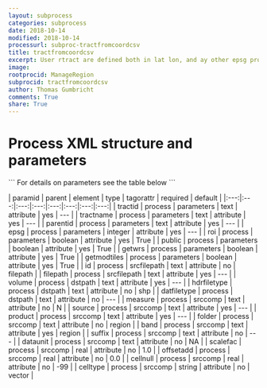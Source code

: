 ```yaml
---
layout: subprocess
categories: subprocess
date: 2018-10-14
modified: 2018-10-14
processurl: subproc-tractfromcoordcsv
title: tractfromcoordcsv
excerpt: User rtract are defined both in lat lon, and ay other epsg projection given by user
image: 
rootprocid: ManageRegion
subprocid: tractfromcoordcsv
author: Thomas Gumbricht
comments: True
share: True
---
```


<h1 class='foot-description'>Process XML structure and parameters</h1>
```
For details on parameters see the table below
<?xml version="1.0" ?>
<process>
  <!--Generated from python-->
  <userproj plotid="yourplotid" projectid="yourprojectid" siteid="yoursiteid" system="systemid" tractid="yourtractid" userid="youruserid"/>
  <period endday="DD" endmonth="MM" endyear="YYYY" seasonendday="DD" seasonendmonth="MM" seasonstartday="DD" seasonstartmonth="MM" startday="DD" startmonth="MM" startyear="YYYY" timestep="timestep"/>
  <parameters epsg="xyz" getmodtiles="True/False" getwrs="True/False" parentid="txtstring" public="True/False" roi="True/False" tractid="txtstring" tractname="txtstring"/>
  <srcfilepath filepath="txtstring" id="txtstring"/>
  <dstpath datfiletype="txtstring" hdrfiletype="txtstring" volume="txtstring"/>
  <srccomp band="txtstring" cellnull="xyz.abc" celltype="txtstring" dataunit="txtstring" folder="txtstring" measure="txtstring" offsetadd="xyz.abc" product="txtstring" scalefac="xyz.abc" source="txtstring" suffix="txtstring"/>
</process>
```

| paramid | parent | element | type | tagorattr | required | default |
|:---:|:---:|:---:|:---:|:---:|:---:|:---:|:---:|
| tractid | process | parameters | text | attribute | yes | --- |
| tractname | process | parameters | text | attribute | yes | --- |
| parentid | process | parameters | text | attribute | yes | --- |
| epsg | process | parameters | integer | attribute | yes | --- |
| roi | process | parameters | boolean | attribute | yes | True |
| public | process | parameters | boolean | attribute | yes | True |
| getwrs | process | parameters | boolean | attribute | yes | True |
| getmodtiles | process | parameters | boolean | attribute | yes | True |
| id | process | srcfilepath | text | attribute | no | filepath |
| filepath | process | srcfilepath | text | attribute | yes | --- |
| volume | process | dstpath | text | attribute | yes | --- |
| hdrfiletype | process | dstpath | text | attribute | no | shp |
| datfiletype | process | dstpath | text | attribute | no | --- |
| measure | process | srccomp | text | attribute | no | N |
| source | process | srccomp | text | attribute | yes | --- |
| product | process | srccomp | text | attribute | yes | --- |
| folder | process | srccomp | text | attribute | no | region |
| band | process | srccomp | text | attribute | yes | region |
| suffix | process | srccomp | text | attribute | no | --- |
| dataunit | process | srccomp | text | attribute | no | NA |
| scalefac | process | srccomp | real | attribute | no | 1.0 |
| offsetadd | process | srccomp | real | attribute | no | 0.0 |
| cellnull | process | srccomp | real | attribute | no | -99 |
| celltype | process | srccomp | string | attribute | no | vector |
